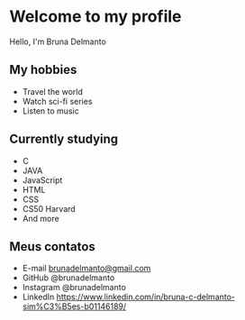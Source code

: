 # Welcome to my profile

Hello, I'm Bruna Delmanto

## My hobbies

- Travel the world
- Watch sci-fi series
- Listen to music

## Currently studying

- C
- JAVA
- JavaScript
- HTML
- CSS
- CS50 Harvard
- And more

## Meus contatos

- E-mail brunadelmanto@gmail.com
- GitHub @brunadelmanto
- Instagram @brunadelmanto
- LinkedIn https://www.linkedin.com/in/bruna-c-delmanto-sim%C3%B5es-b01146189/
